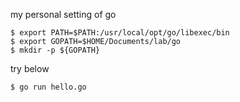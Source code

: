 my personal setting of go

```
$ export PATH=$PATH:/usr/local/opt/go/libexec/bin
$ export GOPATH=$HOME/Documents/lab/go
$ mkdir -p ${GOPATH}
```

try below
```
$ go run hello.go
```
